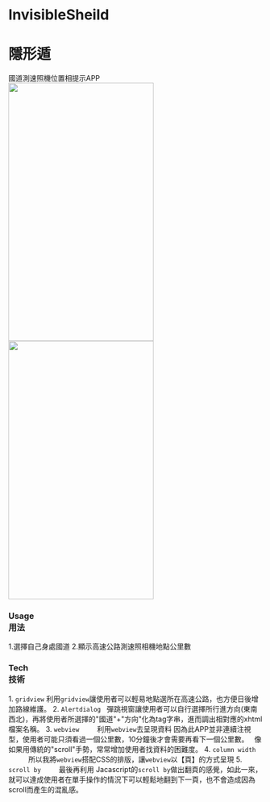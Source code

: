 # InvisibleSheild
# 隱形遁
國道測速照機位置相提示APP  
<img src="https://github.com/slk1107/InvisibleSheild/blob/master/ReadHtml/app/src/main/res/drawable/intro.png" width="288" height="512" />
<img src="https://github.com/slk1107/InvisibleSheild/blob/master/ReadHtml/app/src/main/res/drawable/title.png" width="288" height="512" />
<h3> Usage<br>
 用法 </h3>
 1.選擇自己身處國道
 2.顯示高速公路測速照相機地點公里數
 
 <h3> Tech<br>
 技術 </h3>
1. <code>gridview</code>     
    利用<code>gridview</code>讓使用者可以輕易地點選所在高速公路，也方便日後增加路線維護。        
2. <code>Alertdialog</code>         
    彈跳視窗讓使用者可以自行選擇所行進方向(東南西北)，再將使用者所選擇的"國道"+"方向"化為tag字串，進而調出相對應的xhtml檔案名稱。
3. <code>webview</code>      
    利用<code>webview</code>去呈現資料      
    因為此APP並非連續注視型，使用者可能只須看過一個公里數，10分鐘後才會需要再看下一個公里數。       
    像如果用傳統的"scroll"手勢，常常增加使用者找資料的困難度。          
4. <code>column width</code>            
   所以我將<code>webview</code>搭配CSS的排版，讓<code>webview</code>以【頁】的方式呈現       
5. <code>scroll by</code>      
   最後再利用 Jacascript的<code>scroll by</code>做出翻頁的感覺，如此一來，就可以達成使用者在單手操作的情況下可以輕鬆地翻到下一頁，也不會造成因為scroll而產生的混亂感。
   

